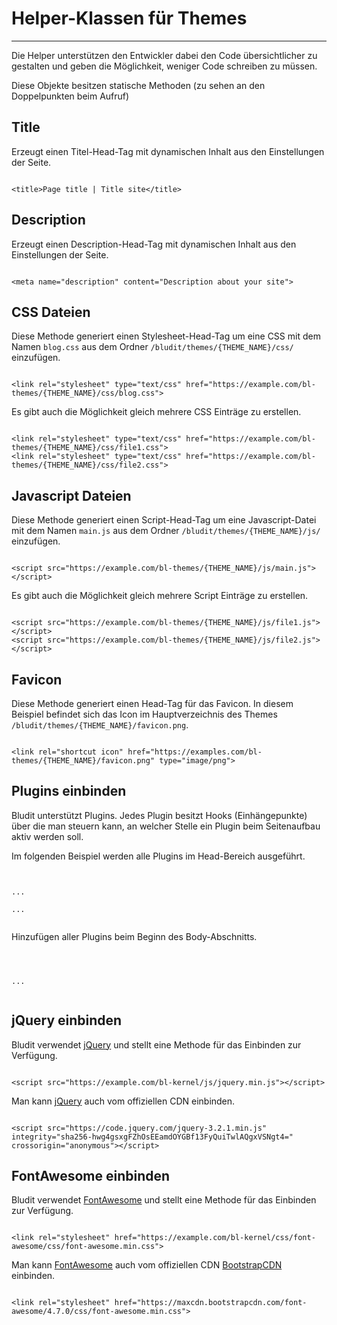 # Helper-Klassen für Themes
<!-- Position: 100 -->
---
Die Helper unterstützen den Entwickler dabei den Code übersichtlicher zu gestalten und geben die Möglichkeit, weniger
Code schreiben zu müssen.

Diese Objekte besitzen statische Methoden (zu sehen an den Doppelpunkten beim Aufruf)

## Title
Erzeugt einen Titel-Head-Tag mit dynamischen Inhalt aus den Einstellungen der Seite.
<pre><code data-language="php"><?php
	echo Theme::headTitle();
?></code></pre>

```
<title>Page title | Title site</title>
```

## Description
Erzeugt einen Description-Head-Tag mit dynamischen Inhalt aus den Einstellungen der Seite.
<pre><code data-language="php"><?php
	echo Theme::headDescription();
?></code></pre>

```
<meta name="description" content="Description about your site">
```

## CSS Dateien
Diese Methode generiert einen Stylesheet-Head-Tag um eine CSS mit dem Namen `blog.css` aus dem Ordner `/bludit/themes/{THEME_NAME}/css/` einzufügen.
<pre><code data-language="php"><?php
	echo Theme::css('css/blog.css');
?></code></pre>

```
<link rel="stylesheet" type="text/css" href="https://example.com/bl-themes/{THEME_NAME}/css/blog.css">
```

Es gibt auch die Möglichkeit gleich mehrere CSS Einträge zu erstellen.
<pre><code data-language="php"><?php
	echo Theme::css(array('css/file1.css', 'css/file2.css'));
?></code></pre>

```
<link rel="stylesheet" type="text/css" href="https://example.com/bl-themes/{THEME_NAME}/css/file1.css">
<link rel="stylesheet" type="text/css" href="https://example.com/bl-themes/{THEME_NAME}/css/file2.css">
```

## Javascript Dateien
Diese Methode generiert einen Script-Head-Tag um eine Javascript-Datei mit dem Namen `main.js` aus dem Ordner `/bludit/themes/{THEME_NAME}/js/` einzufügen.
<pre><code data-language="php"><?php
	echo Theme::js('js/main.js');
?></code></pre>

```
<script src="https://example.com/bl-themes/{THEME_NAME}/js/main.js"></script>
```

Es gibt auch die Möglichkeit gleich mehrere Script Einträge zu erstellen.
<pre><code data-language="php"><?php
	echo Theme::js(array('js/file1.js', 'js/file2.js'));
?></code></pre>

```
<script src="https://example.com/bl-themes/{THEME_NAME}/js/file1.js"></script>
<script src="https://example.com/bl-themes/{THEME_NAME}/js/file2.js"></script>
```

## Favicon
Diese Methode generiert einen Head-Tag für das Favicon. In diesem Beispiel befindet sich das Icon im Hauptverzeichnis des Themes `/bludit/themes/{THEME_NAME}/favicon.png`.

<pre><code data-language="php"><?php
	echo Theme::favicon('favicon.png');
?></code></pre>

```
<link rel="shortcut icon" href="https://examples.com/bl-themes/{THEME_NAME}/favicon.png" type="image/png">
```

## Plugins einbinden
Bludit unterstützt Plugins. Jedes Plugin besitzt Hooks (Einhängepunkte) über die man steuern kann, an welcher Stelle ein Plugin beim Seitenaufbau aktiv werden soll.

Im folgenden Beispiel werden alle Plugins im Head-Bereich ausgeführt.
<pre><code data-language="php">
<head>
...
<?php
	Theme::plugins('siteHead');
?>
...
</head>
</code></pre>

Hinzufügen aller Plugins beim Beginn des Body-Abschnitts.
<pre><code data-language="php">
<body>
<?php
	Theme::plugins('siteBodyBegin');
?>
...
</body>
</code></pre>

## jQuery einbinden
Bludit verwendet [jQuery](http://jquery.com) und stellt eine Methode für das Einbinden zur Verfügung.

<pre><code data-language="php"><?php
	echo Theme::jquery();
?></code></pre>

```
<script src="https://example.com/bl-kernel/js/jquery.min.js"></script>
```

Man kann [jQuery](http://jquery.com) auch vom offiziellen CDN einbinden.

<pre><code data-language="php"><?php
	$cdn = true;
	echo Theme::jquery($cdn);
?></code></pre>

```
<script src="https://code.jquery.com/jquery-3.2.1.min.js" integrity="sha256-hwg4gsxgFZhOsEEamdOYGBf13FyQuiTwlAQgxVSNgt4=" crossorigin="anonymous"></script>
```

## FontAwesome einbinden
Bludit verwendet [FontAwesome](http://fontawesome.io) und stellt eine Methode für das Einbinden zur Verfügung.

<pre><code data-language="php"><?php
	echo Theme::fontAwesome();
?></code></pre>

```
<link rel="stylesheet" href="https://example.com/bl-kernel/css/font-awesome/css/font-awesome.min.css">
```

Man kann [FontAwesome](http://fontawesome.io) auch vom offiziellen CDN [BootstrapCDN](https://www.bootstrapcdn.com) einbinden.

<pre><code data-language="php"><?php
	$cdn = true;
	echo Theme::fontAwesome($cdn);
?></code></pre>

```
<link rel="stylesheet" href="https://maxcdn.bootstrapcdn.com/font-awesome/4.7.0/css/font-awesome.min.css">
```
